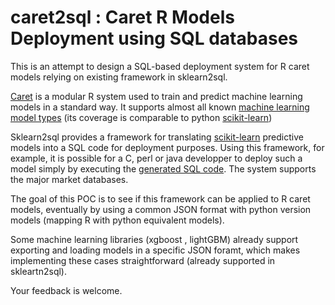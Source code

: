 # caret2sql : Caret R Models Deployment using SQL databases

This is an attempt to design a SQL-based deployment system for R caret models relying on existing framework in sklearn2sql. 

[Caret](https://github.com/topepo/caret) is a modular R system used to train and predict machine learning models in a standard way. It supports almost all known [machine learning model types](http://topepo.github.io/caret/train-models-by-tag.html) (its coverage is comparable to python [scikit-learn](http://scikit-learn.org/stable/modules/classes.html))

Sklearn2sql provides a framework for translating [scikit-learn](https://github.com/scikit-learn/scikit-learn) predictive models into a SQL code for deployment purposes. Using this framework, for example, it is possible for a C, perl or java developper to deploy such a model simply by executing the [generated SQL code](https://github.com/antoinecarme/sklearn2sql-demo/blob/master/sample_outputs_round_4/MLPClassifier/BreastCancer/oracle/demo1_MLPClassifier_oracle.sql). The system supports the major market databases.

The goal of this POC is to see if this framework can be applied to R caret models, eventually by using a common JSON format with python version models (mapping R with python equivalent models).

Some machine learning libraries (xgboost , lightGBM) already support exporting and loading models in a specific 
JSON foramt, which makes implementing these cases straightforward (already supported in skleartn2sql).

Your feedback is welcome.
